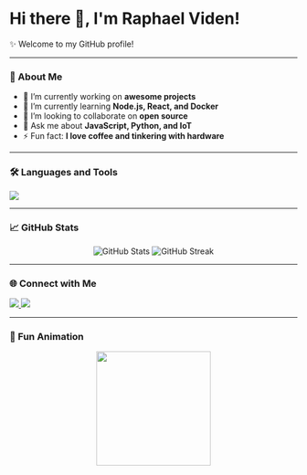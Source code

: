 # Hi there 👋, I'm Raphael Viden!

✨ Welcome to my GitHub profile!

---

### 🚀 About Me
- 🔭 I’m currently working on **awesome projects**
- 🌱 I’m currently learning **Node.js, React, and Docker**
- 👯 I’m looking to collaborate on **open source**
- 💬 Ask me about **JavaScript, Python, and IoT**
- ⚡ Fun fact: **I love coffee and tinkering with hardware**

---

### 🛠️ Languages and Tools
<p align="left">
  <img src="https://skillicons.dev/icons?i=js,python,react,nodejs,docker,git,vscode,arduino" />
</p>

---

### 📈 GitHub Stats
<p align="center">
  <img src="https://github-readme-stats.vercel.app/api?username=RaphaelViden&show_icons=true&theme=github_dark" alt="GitHub Stats" />
  <img src="https://github-readme-streak-stats.herokuapp.com/?user=RaphaelViden&theme=github-dark&hide_border=false" alt="GitHub Streak" />
</p>

---

### 🌐 Connect with Me
<p align="left">
  <a href="https://www.linkedin.com/in/raphaelviden/" target="_blank">
    <img src="https://img.shields.io/badge/LinkedIn-blue?logo=linkedin&logoColor=white" />
  </a>
  <a href="https://twitter.com/raphaelviden" target="_blank">
    <img src="https://img.shields.io/badge/Twitter-blue?logo=twitter&logoColor=white" />
  </a>
</p>

---

### 🎉 Fun Animation
<p align="center">
  <img src="https://media.giphy.com/media/L8K62iTDkzGX6/giphy.gif" width="200" />
</p>
